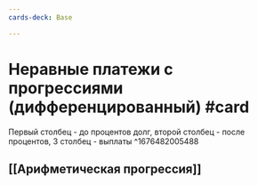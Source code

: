 ```yaml
---
cards-deck: Base

---
```


# Неравные платежи с прогрессиями (дифференцированный) #card

Первый столбец - до процентов долг, второй столбец - после процентов, 3 столбец - выплаты
^1676482005488
## [[Арифметическая прогрессия]]
